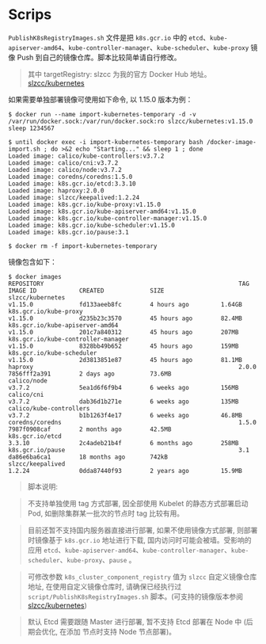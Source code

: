 # Scrips

`PublishK8sRegistryImages.sh` 文件是把 `k8s.gcr.io` 中的 `etcd`、`kube-apiserver-amd64`、`kube-controller-manager`、`kube-scheduler`、`kube-proxy` 镜像 Push 到自己的镜像仓库。脚本比较简单请自行修改。
> 其中 targetRegistry: slzcc 为我的官方 Docker Hub 地址。[slzcc/kubernetes](https://hub.docker.com/r/slzcc/kubernetes)

如果需要单独部署镜像可使用如下命令, 以 1.15.0 版本为例：
```
$ docker run --name import-kubernetes-temporary -d -v /var/run/docker.sock:/var/run/docker.sock:ro slzcc/kubernetes:v1.15.0 sleep 1234567

$ until docker exec -i import-kubernetes-temporary bash /docker-image-import.sh ; do >&2 echo "Starting..." && sleep 1 ; done
Loaded image: calico/kube-controllers:v3.7.2
Loaded image: calico/cni:v3.7.2
Loaded image: calico/node:v3.7.2
Loaded image: coredns/coredns:1.5.0
Loaded image: k8s.gcr.io/etcd:3.3.10
Loaded image: haproxy:2.0.0
Loaded image: slzcc/keepalived:1.2.24
Loaded image: k8s.gcr.io/kube-proxy:v1.15.0
Loaded image: k8s.gcr.io/kube-apiserver-amd64:v1.15.0
Loaded image: k8s.gcr.io/kube-controller-manager:v1.15.0
Loaded image: k8s.gcr.io/kube-scheduler:v1.15.0
Loaded image: k8s.gcr.io/pause:3.1

$ docker rm -f import-kubernetes-temporary
```

镜像包含如下：
```
$ docker images
REPOSITORY                                                       TAG                 IMAGE ID            CREATED             SIZE
slzcc/kubernetes                                                 v1.15.0             fd133aeeb8fc        4 hours ago         1.64GB
k8s.gcr.io/kube-proxy                                            v1.15.0             d235b23c3570        45 hours ago        82.4MB
k8s.gcr.io/kube-apiserver-amd64                                  v1.15.0             201c7a840312        45 hours ago        207MB
k8s.gcr.io/kube-controller-manager                               v1.15.0             8328bb49b652        45 hours ago        159MB
k8s.gcr.io/kube-scheduler                                        v1.15.0             2d3813851e87        45 hours ago        81.1MB
haproxy                                                          2.0.0               7856fff2a391        2 days ago          73.6MB
calico/node                                                      v3.7.2              5ea1d6f6f9b4        6 weeks ago         156MB
calico/cni                                                       v3.7.2              dab36d1b271e        6 weeks ago         135MB
calico/kube-controllers                                          v3.7.2              b1b1263f4e17        6 weeks ago         46.8MB
coredns/coredns                                                  1.5.0               7987f0908caf        2 months ago        42.5MB
k8s.gcr.io/etcd                                                  3.3.10              2c4adeb21b4f        6 months ago        258MB
k8s.gcr.io/pause                                                 3.1                 da86e6ba6ca1        18 months ago       742kB
slzcc/keepalived                                                 1.2.24              0dda87440f93        2 years ago         15.9MB
```

> 脚本说明:

> 不支持单独使用 tag 方式部署, 因全部使用 Kubelet 的静态方式部署启动 Pod, 如删除集群某一批次的节点时 tag 比较有用。

> 目前还暂不支持国内服务器直接进行部署, 如果不使用镜像方式部署, 则部署时镜像基于 `k8s.gcr.io` 地址进行下载, 国内访问时可能会被墙。受影响的应用 `etcd`、`kube-apiserver-amd64`、`kube-controller-manager`、`kube-scheduler`、`kube-proxy`、`pause` 。

> 可修改参数 `k8s_cluster_component_registry` 值为 `slzcc` 自定义镜像仓库地址, 在使用自定义镜像仓库时, 请确保已经执行过 `script/PublishK8sRegistryImages.sh` 脚本。(可支持的镜像版本参阅 [slzcc/kubernetes](https://hub.docker.com/r/slzcc/kubernetes))

> 默认 Etcd 需要跟随 Master 进行部署, 暂不支持 Etcd 部署在 Node 中 (后期会优化, 在添加  节点时支持 Node 节点部署)。